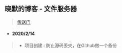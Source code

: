 ## 晓默的博客 - 文件服务器 ##
> [传送门](https://www.moinros.com)
* #### 2020/2/14 ####
> + 项目创建 : 防止源码丢失，在Github做一个备份